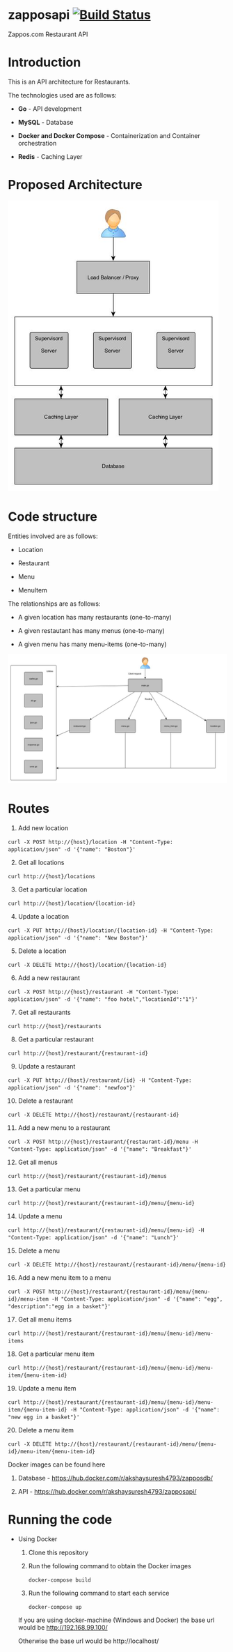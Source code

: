 # zapposapi [![Build Status](https://travis-ci.org/akshaysuresh4793/zapposapi.svg?branch=master)](https://travis-ci.org/akshaysuresh4793/zapposapi)
Zappos.com Restaurant API

# Introduction

This is an API architecture for Restaurants.

The technologies used are as follows:

- **Go** - API development

- **MySQL** - Database

- **Docker and Docker Compose** - Containerization and Container orchestration

- **Redis** - Caching Layer

# Proposed Architecture

![architecture](https://github.com/akshaysuresh4793/zapposapi/blob/master/resources/architecture.jpg "Architecture")

# Code structure

Entities involved are as follows:

- Location

- Restaurant

- Menu

- MenuItem

The relationships are as follows:

- A given location has many restaurants (one-to-many)

- A given restautant has many menus (one-to-many)

- A given menu has many menu-items (one-to-many)

![code structure](https://github.com/akshaysuresh4793/zapposapi/blob/master/resources/code%20structure.jpg "Code structure")

# Routes

1. Add new location

`curl -X POST http://{host}/location -H "Content-Type: application/json" -d '{"name": "Boston"}'`

2. Get all locations

`curl http://{host}/locations`

3. Get a particular location

`curl http://{host}/location/{location-id}`

4. Update a location

`curl -X PUT http://{host}/location/{location-id} -H "Content-Type: application/json" -d '{"name": "New Boston"}'`

5. Delete a location

`curl -X DELETE http://{host}/location/{location-id}`

6. Add a new restaurant

`curl -X POST http://{host}/restaurant -H "Content-Type: application/json" -d '{"name": "foo hotel","locationId":"1"}'`

7. Get all restaurants

`curl http://{host}/restaurants`

8. Get a particular restaurant

`curl http://{host}/restaurant/{restaurant-id}`

9. Update a restaurant

`curl -X PUT http://{host}/restaurant/{id} -H "Content-Type: application/json" -d '{"name": "newfoo"}'`

10. Delete a restaurant

`curl -X DELETE http://{host}/restaurant/{restaurant-id}`

11. Add a new menu to a restaurant

`curl -X POST http://{host}/restaurant/{restaurant-id}/menu -H "Content-Type: application/json" -d '{"name": "Breakfast"}'`

12. Get all menus

`curl http://{host}/restaurant/{restaurant-id}/menus`

13. Get a particular menu

`curl http://{host}/restaurant/{restaurant-id}/menu/{menu-id}`

14. Update a menu

`curl http://{host}/restaurant/{restaurant-id}/menu/{menu-id} -H "Content-Type: application/json" -d '{"name": "Lunch"}'`

15. Delete a menu

`curl -X DELETE http://{host}/restaurant/{restaurant-id}/menu/{menu-id}`

16. Add a new menu item to a menu

`curl -X POST http://{host}/restaurant/{restaurant-id}/menu/{menu-id}/menu-item -H "Content-Type: application/json" -d '{"name": "egg", "description":"egg in a basket"}'`

17. Get all menu items

`curl http://{host}/restaurant/{restaurant-id}/menu/{menu-id}/menu-items`

18. Get a particular menu item

`curl http://{host}/restaurant/{restaurant-id}/menu/{menu-id}/menu-item/{menu-item-id}`

19. Update a menu item

`curl http://{host}/restaurant/{restaurant-id}/menu/{menu-id}/menu-item/{menu-item-id} -H "Content-Type: application/json" -d '{"name": "new egg in a basket"}'`

20. Delete a menu item

`curl -X DELETE http://{host}/restaurant/{restaurant-id}/menu/{menu-id}/menu-item/{menu-item-id}`

Docker images can be found here

1. Database - https://hub.docker.com/r/akshaysuresh4793/zapposdb/

2. API - https://hub.docker.com/r/akshaysuresh4793/zapposapi/

# Running the code
- Using Docker
	1. Clone this repository

	2. Run the following command to obtain the Docker images

		`docker-compose build`

	3. Run the following command to start each service

		`docker-compose up`
	
	If you are using docker-machine (Windows and Docker) the base url would be http://192.168.99.100/

	Otherwise the base url would be http://localhost/